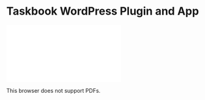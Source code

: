 # Taskbook WordPress Plugin and App
<object data="./taskbook_userflow.pdf" type="application/pdf" width="700px" height="700px">
    <embed src="./taskbook_userflow.pdf">
        <p>This browser does not support PDFs.</p>
    </embed>
</object>